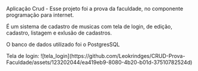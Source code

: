 <p>Aplicação Crud -  Esse projeto foi a prova da faculdade, no componente programação para internet.</p>
<p>É um sistema de cadastro de musicas com tela de login, de edição, cadastro, listagem e exlusão de cadastros.</p> 
<p>O banco de dados utilizado foi o PostgresSQL</p>
<p>
  Tela de login:
  ![tela_login](https://github.com/Leokrindges/CRUD-Prova-Faculdade/assets/123202044/ea419eb9-8080-4b20-b01d-37510782524d)
</p>
